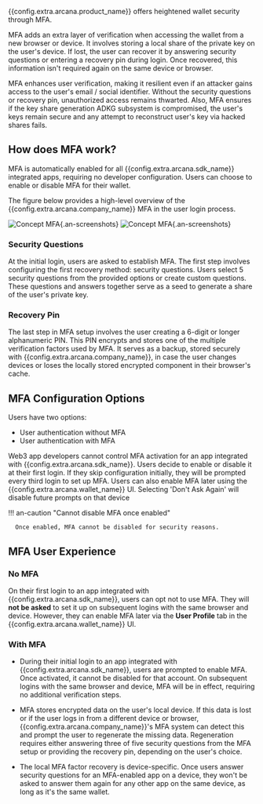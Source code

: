 {{config.extra.arcana.product_name}} offers heightened wallet security through MFA.

MFA adds an extra layer of verification when accessing the wallet from a new browser or device. It involves storing a local share of the private key on the user's device. If lost, the user can recover it by answering security questions or entering a recovery pin during login. Once recovered, this information isn't required again on the same device or browser.

MFA enhances user verification, making it resilient even if an attacker gains access to the user's email / social identifier. Without the security questions or recovery pin, unauthorized access remains thwarted. Also, MFA ensures if the key share generation ADKG subsystem is compromised, the user's keys remain secure and any attempt to reconstruct user's key via hacked shares fails.

## How does MFA work?

MFA is automatically enabled for all {{config.extra.arcana.sdk_name}} integrated apps, requiring no developer configuration. Users can choose to enable or disable MFA for their wallet.

The figure below provides a high-level overview of the {{config.extra.arcana.company_name}} MFA in the user login process.

![Concept MFA](/img/concept_mfa_light.png#only-light){.an-screenshots}
![Concept MFA](/img/concept_mfa_dark.png#only-dark){.an-screenshots}

### Security Questions

At the initial login, users are asked to establish MFA. The first step involves configuring the first recovery method: security questions. Users select 5 security questions from the provided options or create custom questions. These questions and answers together serve as a seed to generate a share of the user's private key.


### Recovery Pin

The last step in MFA setup involves the user creating a 6-digit or longer alphanumeric PIN. This PIN encrypts and stores one of the multiple verification factors used by MFA. It serves as a backup, stored securely with {{config.extra.arcana.company_name}}, in case the user changes devices or loses the locally stored encrypted component in their browser's cache.

## MFA Configuration Options

Users have two options:

* User authentication without MFA
* User authentication with MFA

Web3 app developers cannot control MFA activation for an app integrated with {{config.extra.arcana.sdk_name}}. Users decide to enable or disable it at their first login. If they skip configuration initially, they will be prompted every third login to set up MFA. Users can also enable MFA later using the {{config.extra.arcana.wallet_name}} UI. Selecting 'Don't Ask Again' will disable future prompts on that device

!!! an-caution "Cannot disable MFA once enabled"

      Once enabled, MFA cannot be disabled for security reasons.

## MFA User Experience

### No MFA

On their first login to an app integrated with {{config.extra.arcana.sdk_name}}, users can opt not to use MFA. They will **not be asked** to set it up on subsequent logins with the same browser and device. However, they can enable MFA later via the **User Profile** tab in the {{config.extra.arcana.wallet_name}} UI.

### With MFA

* During their initial login to an app integrated with {{config.extra.arcana.sdk_name}}, users are prompted to enable MFA. Once activated, it cannot be disabled for that account. On subsequent logins with the same browser and device, MFA will be in effect, requiring no additional verification steps.  

* MFA stores encrypted data on the user's local device. If this data is lost or if the user logs in from a different device or browser, {{config.extra.arcana.company_name}}'s MFA system can detect this and prompt the user to regenerate the missing data. Regeneration requires either answering three of five security questions from the MFA setup or providing the recovery pin, depending on the user's choice.

* The local MFA factor recovery is device-specific. Once users answer security questions for an MFA-enabled app on a device, they won't be asked to answer them again for any other app on the same device, as long as it's the same wallet.